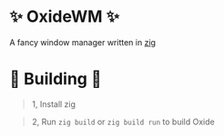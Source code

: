 # ✨ OxideWM ✨
A fancy window manager written in [zig](https://ziglang.org/)

# 🔨 Building 🔨
> 1, Install zig

> 2, Run `zig build` or `zig build run` to build Oxide